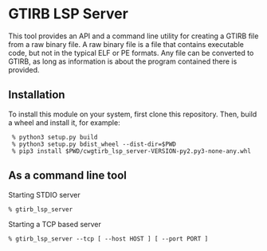 # GTIRB LSP Server

This tool provides an API and a command line utility for creating a GTIRB file from a raw binary file. A raw binary file is a file that contains executable code, but not in the typical ELF or PE formats. Any file can be converted to GTIRB, as long as information is about the program contained there is provided.

## Installation

To install this module on your system, first clone this repository. Then, build a wheel and install it, for example:
```
 % python3 setup.py build
 % python3 setup.py bdist_wheel --dist-dir=$PWD
 % pip3 install $PWD/cwgtirb_lsp_server-VERSION-py2.py3-none-any.whl 
```

## As a command line tool

Starting STDIO server

```
% gtirb_lsp_server 
```

Starting a TCP based server

```
% gtirb_lsp_server --tcp [ --host HOST ] [ --port PORT ]
```
